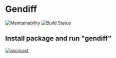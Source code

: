 # Gendiff
[![Maintainability](https://api.codeclimate.com/v1/badges/fa6b2ddadd4b89f28fa3/maintainability)](https://codeclimate.com/github/clickf5/frontend-project-lvl2/maintainability)
[![Build Status](https://travis-ci.org/clickf5/frontend-project-lvl2.svg?branch=master)](https://travis-ci.org/clickf5/frontend-project-lvl2)

## Install package and run "gendiff"
[![asciicast](https://asciinema.org/a/X1LDeC65tHK5C9jsu6m8ZtnAH.svg)](https://asciinema.org/a/X1LDeC65tHK5C9jsu6m8ZtnAH)